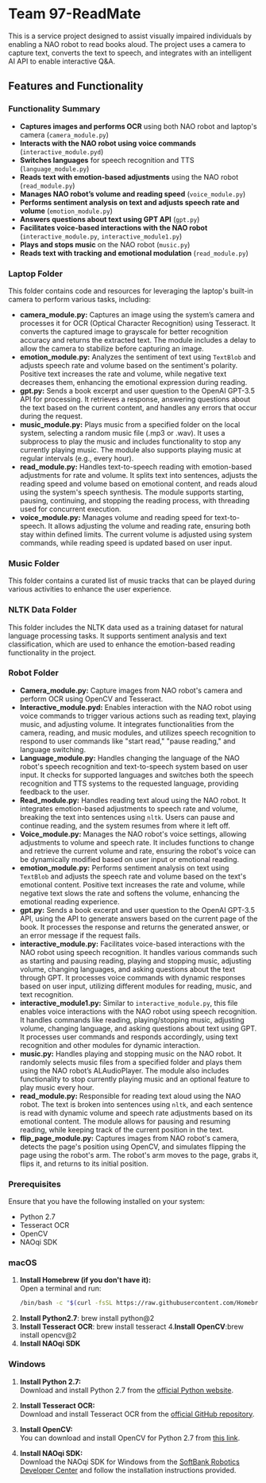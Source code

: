 # Team 97-ReadMate

This is a service project designed to assist visually impaired individuals by enabling a NAO robot to read books aloud. The project uses a camera to capture text, converts the text to speech, and integrates with an intelligent AI API to enable interactive Q&A.



## Features and Functionality
### Functionality Summary
- **Captures images and performs OCR** using both NAO robot and laptop's camera (`camera_module.py`)
- **Interacts with the NAO robot using voice commands** (`interactive_module.pyd`)
- **Switches languages** for speech recognition and TTS (`language_module.py`)
- **Reads text with emotion-based adjustments** using the NAO robot (`read_module.py`)
- **Manages NAO robot’s volume and reading speed** (`voice_module.py`)
- **Performs sentiment analysis on text and adjusts speech rate and volume** (`emotion_module.py`)
- **Answers questions about text using GPT API** (`gpt.py`)
- **Facilitates voice-based interactions with the NAO robot** (`interactive_module.py`, `interactive_module1.py`)
- **Plays and stops music** on the NAO robot (`music.py`)
- **Reads text with tracking and emotional modulation** (`read_module.py`)


### Laptop Folder

This folder contains code and resources for leveraging the laptop's built-in camera to perform various tasks, including:
- **camera_module.py:** Captures an image using the system’s camera and processes it for OCR (Optical Character Recognition) using Tesseract. It converts the captured image to grayscale for better recognition accuracy and returns the extracted text. The module includes a delay to allow the camera to stabilize before capturing an image.
- **emotion_module.py:** Analyzes the sentiment of text using `TextBlob` and adjusts speech rate and volume based on the sentiment's polarity. Positive text increases the rate and volume, while negative text decreases them, enhancing the emotional expression during reading.
- **gpt.py:** Sends a book excerpt and user question to the OpenAI GPT-3.5 API for processing. It retrieves a response, answering questions about the text based on the current content, and handles any errors that occur during the request.
- **music_module.py:** Plays music from a specified folder on the local system, selecting a random music file (.mp3 or .wav). It uses a subprocess to play the music and includes functionality to stop any currently playing music. The module also supports playing music at regular intervals (e.g., every hour).
- **read_module.py:** Handles text-to-speech reading with emotion-based adjustments for rate and volume. It splits text into sentences, adjusts the reading speed and volume based on emotional content, and reads aloud using the system's speech synthesis. The module supports starting, pausing, continuing, and stopping the reading process, with threading used for concurrent execution.
- **voice_module.py:** Manages volume and reading speed for text-to-speech. It allows adjusting the volume and reading rate, ensuring both stay within defined limits. The current volume is adjusted using system commands, while reading speed is updated based on user input.


### Music Folder

This folder contains a curated list of music tracks that can be played during various activities to enhance the user experience.

### NLTK Data Folder

This folder includes the NLTK data used as a training dataset for natural language processing tasks. It supports sentiment analysis and text classification, which are used to enhance the emotion-based reading functionality in the project.

### Robot Folder
- **Camera_module.py:** Capture images from NAO robot's camera and perform OCR using OpenCV and Tesseract.
- **Interactive_module.pyd:** Enables interaction with the NAO robot using voice commands to trigger various actions such as reading text, playing music, and adjusting volume. It integrates functionalities from the camera, reading, and music modules, and utilizes speech recognition to respond to user commands like "start read," "pause reading," and language switching.
- **Language_module.py:** Handles changing the language of the NAO robot's speech recognition and text-to-speech system based on user input. It checks for supported languages and switches both the speech recognition and TTS systems to the requested language, providing feedback to the user.
- **Read_module.py:** Handles reading text aloud using the NAO robot. It integrates emotion-based adjustments to speech rate and volume, breaking the text into sentences using `nltk`. Users can pause and continue reading, and the system resumes from where it left off.
- **Voice_module.py:** Manages the NAO robot's voice settings, allowing adjustments to volume and speech rate. It includes functions to change and retrieve the current volume and rate, ensuring the robot's voice can be dynamically modified based on user input or emotional reading.
- **emotion_module.py:** Performs sentiment analysis on text using `TextBlob` and adjusts the speech rate and volume based on the text's emotional content. Positive text increases the rate and volume, while negative text slows the rate and softens the volume, enhancing the emotional reading experience.
- **gpt.py:** Sends a book excerpt and user question to the OpenAI GPT-3.5 API, using the API to generate answers based on the current page of the book. It processes the response and returns the generated answer, or an error message if the request fails.
- **interactive_module.py:** Facilitates voice-based interactions with the NAO robot using speech recognition. It handles various commands such as starting and pausing reading, playing and stopping music, adjusting volume, changing languages, and asking questions about the text through GPT. It processes voice commands with dynamic responses based on user input, utilizing different modules for reading, music, and text recognition.
- **interactive_module1.py:** Similar to `interactive_module.py`, this file enables voice interactions with the NAO robot using speech recognition. It handles commands like reading, playing/stopping music, adjusting volume, changing language, and asking questions about text using GPT. It processes user commands and responds accordingly, using text recognition and other modules for dynamic interaction.
- **music.py:** Handles playing and stopping music on the NAO robot. It randomly selects music files from a specified folder and plays them using the NAO robot’s ALAudioPlayer. The module also includes functionality to stop currently playing music and an optional feature to play music every hour.
- **read_module.py:** Responsible for reading text aloud using the NAO robot. The text is broken into sentences using `nltk`, and each sentence is read with dynamic volume and speech rate adjustments based on its emotional content. The module allows for pausing and resuming reading, while keeping track of the current position in the text.
- **flip_page_module.py:** Captures images from NAO robot's camera, detects the page's position using OpenCV, and simulates flipping the page using the robot's arm. The robot's arm moves to the page, grabs it, flips it, and returns to its initial position.






### Prerequisites

Ensure that you have the following installed on your system:

- Python 2.7
- Tesseract OCR
- OpenCV
- NAOqi SDK

### macOS

1. **Install Homebrew (if you don't have it):**  
   Open a terminal and run:
   ```bash
   /bin/bash -c "$(curl -fsSL https://raw.githubusercontent.com/Homebrew/install/HEAD/install.sh)"
2. **Install Python2.7**: brew install python@2
3. **Install Tesseract OCR**: brew install tesseract
4.**Install OpenCV**:brew install opencv@2
5. **Install NAOqi SDK**


### Windows

1. **Install Python 2.7:**  
   Download and install Python 2.7 from the [official Python website](https://www.python.org/downloads/release/python-2718/).

2. **Install Tesseract OCR:**  
   Download and install Tesseract OCR from the [official GitHub repository](https://github.com/tesseract-ocr/tesseract/wiki).

3. **Install OpenCV:**  
   You can download and install OpenCV for Python 2.7 from [this link](https://opencv-python-tutroals.readthedocs.io/en/latest/py_tutorials/py_setup/py_install/py_install_windows/py_install_windows.html).

4. **Install NAOqi SDK:**  
   Download the NAOqi SDK for Windows from the [SoftBank Robotics Developer Center](https://developer.softbankrobotics.com/) and follow the installation instructions provided.

   




